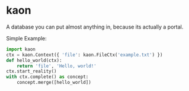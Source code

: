 # kaon
A database you can put almost anything in, because its actually a portal. 

Simple Example:

```python
import kaon
ctx = kaon.Context({ 'file': kaon.FileCtx('example.txt') })
def hello_world(ctx):
    return 'file', 'Hello, world!'
ctx.start_reality()
with ctx.complete() as concept:
    concept.merge([hello_world])
```
